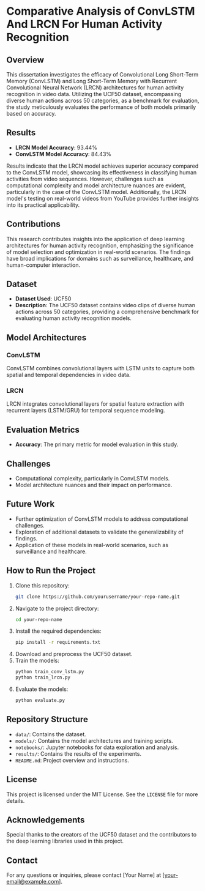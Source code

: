 # Comparative Analysis of ConvLSTM And LRCN For Human Activity Recognition

## Overview
This dissertation investigates the efficacy of Convolutional Long Short-Term Memory (ConvLSTM) and Long Short-Term Memory with Recurrent Convolutional Neural Network (LRCN) architectures for human activity recognition in video data. Utilizing the UCF50 dataset, encompassing diverse human actions across 50 categories, as a benchmark for evaluation, the study meticulously evaluates the performance of both models primarily based on accuracy.

## Results
- **LRCN Model Accuracy**: 93.44%
- **ConvLSTM Model Accuracy**: 84.43%

Results indicate that the LRCN model achieves superior accuracy compared to the ConvLSTM model, showcasing its effectiveness in classifying human activities from video sequences. However, challenges such as computational complexity and model architecture nuances are evident, particularly in the case of the ConvLSTM model. Additionally, the LRCN model's testing on real-world videos from YouTube provides further insights into its practical applicability.

## Contributions
This research contributes insights into the application of deep learning architectures for human activity recognition, emphasizing the significance of model selection and optimization in real-world scenarios. The findings have broad implications for domains such as surveillance, healthcare, and human-computer interaction.

## Dataset
- **Dataset Used**: UCF50
- **Description**: The UCF50 dataset contains video clips of diverse human actions across 50 categories, providing a comprehensive benchmark for evaluating human activity recognition models.

## Model Architectures
### ConvLSTM
ConvLSTM combines convolutional layers with LSTM units to capture both spatial and temporal dependencies in video data.

### LRCN
LRCN integrates convolutional layers for spatial feature extraction with recurrent layers (LSTM/GRU) for temporal sequence modeling.

## Evaluation Metrics
- **Accuracy**: The primary metric for model evaluation in this study.

## Challenges
- Computational complexity, particularly in ConvLSTM models.
- Model architecture nuances and their impact on performance.

## Future Work
- Further optimization of ConvLSTM models to address computational challenges.
- Exploration of additional datasets to validate the generalizability of findings.
- Application of these models in real-world scenarios, such as surveillance and healthcare.

## How to Run the Project
1. Clone this repository:
    ```bash
    git clone https://github.com/yourusername/your-repo-name.git
    ```
2. Navigate to the project directory:
    ```bash
    cd your-repo-name
    ```
3. Install the required dependencies:
    ```bash
    pip install -r requirements.txt
    ```
4. Download and preprocess the UCF50 dataset.
5. Train the models:
    ```bash
    python train_conv_lstm.py
    python train_lrcn.py
    ```
6. Evaluate the models:
    ```bash
    python evaluate.py
    ```

## Repository Structure
- `data/`: Contains the dataset.
- `models/`: Contains the model architectures and training scripts.
- `notebooks/`: Jupyter notebooks for data exploration and analysis.
- `results/`: Contains the results of the experiments.
- `README.md`: Project overview and instructions.

## License
This project is licensed under the MIT License. See the `LICENSE` file for more details.

## Acknowledgements
Special thanks to the creators of the UCF50 dataset and the contributors to the deep learning libraries used in this project.

## Contact
For any questions or inquiries, please contact [Your Name] at [your-email@example.com].

